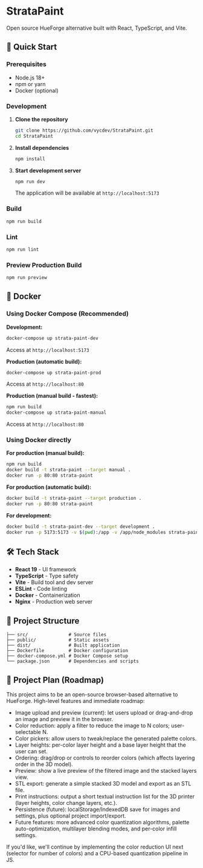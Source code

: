 # StrataPaint

Open source HueForge alternative built with React, TypeScript, and Vite.

## 🚀 Quick Start

### Prerequisites

- Node.js 18+ 
- npm or yarn
- Docker (optional)

### Development

1. **Clone the repository**
   ```bash
   git clone https://github.com/vycdev/StrataPaint.git
   cd StrataPaint
   ```

2. **Install dependencies**
   ```bash
   npm install
   ```

3. **Start development server**
   ```bash
   npm run dev
   ```

   The application will be available at `http://localhost:5173`

### Build

```bash
npm run build
```

### Lint

```bash
npm run lint
```

### Preview Production Build

```bash
npm run preview
```

## 🐳 Docker

### Using Docker Compose (Recommended)

**Development:**
```bash
docker-compose up strata-paint-dev
```
Access at `http://localhost:5173`

**Production (automatic build):**
```bash
docker-compose up strata-paint-prod
```
Access at `http://localhost:80`

**Production (manual build - fastest):**
```bash
npm run build
docker-compose up strata-paint-manual
```
Access at `http://localhost:80`

### Using Docker directly

**For production (manual build):**
```bash
npm run build
docker build -t strata-paint --target manual .
docker run -p 80:80 strata-paint
```

**For production (automatic build):**
```bash
docker build -t strata-paint --target production .
docker run -p 80:80 strata-paint
```

**For development:**
```bash
docker build -t strata-paint-dev --target development .
docker run -p 5173:5173 -v $(pwd):/app -v /app/node_modules strata-paint-dev
```

## 🛠️ Tech Stack

- **React 19** - UI framework
- **TypeScript** - Type safety
- **Vite** - Build tool and dev server
- **ESLint** - Code linting
- **Docker** - Containerization
- **Nginx** - Production web server

## 📝 Project Structure

```
├── src/               # Source files
├── public/            # Static assets
├── dist/              # Built application
├── Dockerfile         # Docker configuration
├── docker-compose.yml # Docker Compose setup
└── package.json       # Dependencies and scripts
```

## 🧭 Project Plan (Roadmap)

This project aims to be an open-source browser-based alternative to HueForge. High-level features and immediate roadmap:

- Image upload and preview (current): let users upload or drag-and-drop an image and preview it in the browser.
- Color reduction: apply a filter to reduce the image to N colors; user-selectable N.
- Color pickers: allow users to tweak/replace the generated palette colors.
- Layer heights: per-color layer height and a base layer height that the user can set.
- Ordering: drag/drop or controls to reorder colors (which affects layering order in the 3D model).
- Preview: show a live preview of the filtered image and the stacked layers view.
- STL export: generate a simple stacked 3D model and export as an STL file.
- Print instructions: output a short textual instruction list for the 3D printer (layer heights, color change layers, etc.).
- Persistence (future): localStorage/IndexedDB save for images and settings, plus optional project import/export.
- Future features: more advanced color quantization algorithms, palette auto-optimization, multilayer blending modes, and per-color infill settings.

If you'd like, we'll continue by implementing the color reduction UI next (selector for number of colors) and a CPU-based quantization pipeline in JS.

